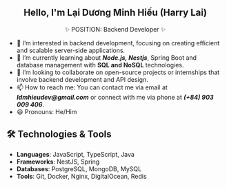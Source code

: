 <h2  align="center" >Hello, I'm Lại Dương Minh Hiếu (Harry Lai)</h1>
      <p align="center">
  ✨ POSITION: Backend Developer ✨
</p>

- 👀 I’m interested in backend development, focusing on creating efficient and scalable server-side applications.
- 🌱 I’m currently learning about **_Node.js, Nestjs_**, Spring Boot and database management with **SQL and NoSQL** technologies.
- 💞️ I’m looking to collaborate on open-source projects or internships that involve backend development and API design.
- 📫 How to reach me: You can contact me via email at **_ldmhieudev@gmail.com_** or connect with me via phone at **_(+84) 903 009 406_**.
- 😄 Pronouns: He/Him

<!---
AlfredHarper/AlfredHarper is a ✨ special ✨ repository because its `README.md` (this file) appears on your GitHub profile.
You can click the Preview link to take a look at your changes.
--->


## 🛠️ Technologies & Tools

- **Languages**: JavaScript, TypeScript, Java
- **Frameworks**: NestJS, Spring
- **Databases**: PostgreSQL, MongoDB, MySQL
- **Tools**: Git, Docker, Nginx, DigitalOcean, Redis

